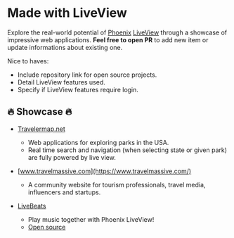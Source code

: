 # Made with LiveView

Explore the real-world potential of [Phoenix](https://www.phoenixframework.org/) [LiveView](https://hexdocs.pm/phoenix_live_view/Phoenix.LiveView.html) through a showcase of impressive web applications. **Feel free to open PR** to add new item or update informations about existing one.

Nice to haves:

* Include repository link for open source projects.
* Detail LiveView features used.
* Specify if LiveView features require login.

## :fire: Showcase :fire:

* [Travelermap.net](https://travelermap.net/parks/usa)
  * Web applications for exploring parks in the USA.
  * Real time search and navigation (when selecting state or given park) are fully powered by live view.

* [www.travelmassive.com](https://www.travelmassive.com/)
  * A community website for tourism professionals, travel media, influencers and startups.

* [LiveBeats](https://livebeats.fly.dev/)
  * Play music together with Phoenix LiveView!
  * [Open source](https://github.com/fly-apps/live_beats)
